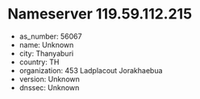 # Nameserver 119.59.112.215

* as_number: 56067
* name: Unknown
* city: Thanyaburi
* country: TH
* organization: 453 Ladplacout Jorakhaebua
* version: Unknown
* dnssec: Unknown
